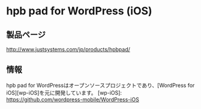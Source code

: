 # hpb pad for WordPress (iOS) #

## 製品ページ ##

<http://www.justsystems.com/jp/products/hpbpad/>

## 情報 ##

hpb pad for WordPressはオープンソースプロジェクトであり、[WordPress for iOS][wp-iOS]を元に開発しています。
[wp-iOS]: https://github.com/wordpress-mobile/WordPress-iOS

